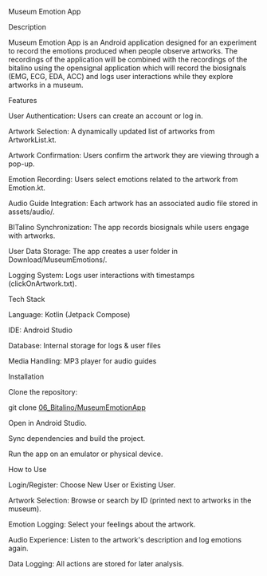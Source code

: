 Museum Emotion App

Description

Museum Emotion App is an Android application designed for an experiment to record the emotions produced when people observe artworks. The recordings of the application will be combined with the recordings of the bitalino using the opensignal application which will record the biosignals (EMG, ECG, EDA, ACC) and logs user interactions while they explore artworks in a museum.



Features

User Authentication: Users can create an account or log in.

Artwork Selection: A dynamically updated list of artworks from ArtworkList.kt.

Artwork Confirmation: Users confirm the artwork they are viewing through a pop-up.

Emotion Recording: Users select emotions related to the artwork from Emotion.kt.

Audio Guide Integration: Each artwork has an associated audio file stored in assets/audio/.

BITalino Synchronization: The app records biosignals while users engage with artworks.

User Data Storage: The app creates a user folder in Download/MuseumEmotions/.

Logging System: Logs user interactions with timestamps (clickOnArtwork.txt).



Tech Stack

Language: Kotlin (Jetpack Compose)

IDE: Android Studio

Database: Internal storage for logs & user files

Media Handling: MP3 player for audio guides



Installation

Clone the repository:

git clone [06_Bitalino/MuseumEmotionApp](https://github.com/DimopDim/PhD/tree/main/06_Bitalino/MuseumEmotionApp)

Open in Android Studio.

Sync dependencies and build the project.

Run the app on an emulator or physical device.



How to Use

Login/Register: Choose New User or Existing User.

Artwork Selection: Browse or search by ID (printed next to artworks in the museum).

Emotion Logging: Select your feelings about the artwork.

Audio Experience: Listen to the artwork's description and log emotions again.

Data Logging: All actions are stored for later analysis.
